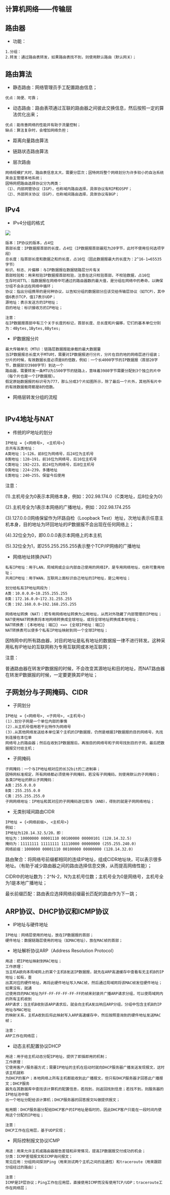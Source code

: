 ## 计算机网络——传输层

路由器
----
* 功能：
```
1.分组：
2.转发：通过路由表转发，如果路由表找不到，则使用默认路由（默认网关）；
```

路由算法
----
* 静态路由：网络管理员手工配置路由信息；
```
优点：简便、可靠；
```

* 动态路由：路由表项通过互联的路由器之间彼此交换信息，然后按照一定的算法优化出来；
```
优点：能改善网络的性能并有助于流量控制；
缺点：算法复杂时，会增加网络负担；
```

* 距离向量路由算法

* 链路状态路由算法

* 层次路由
```
网络规模扩大时，路由表信息太大，需要分层次；因特网将整个网络划分为许多较小的自治系统来自主管理本地系统；
因特网把路由选择协议分为两类：
（1）、内部网管协议（IGP），也称域内路由选择，具体协议有RIP和OSPF；
（2）、外部网关协议（EGP），也称域间路由选择，具体协议有BGP；
```

IPv4
----
* IPv4分组的格式

![](https://github.com/zhushh/Note/blob/master/img/ip_%E6%95%B0%E6%8D%AE%E6%8A%A5%E7%BB%93%E6%9E%84.jpg?raw=true)
```
版本：IP协议的版本，占4位
首部长度：IP数据报首部的长度，占4位（IP数据报首部最短为20字节，此时不使用任何选项字段）
总长度：指首部长度和数据之和的长度，占16位（因此数据报最大的长度为：2^16-1=65535字节）
标识、标志、片偏移：与IP数据报在数据链路层分片有关
首部校验和：用来校验IP数据报首部校验，注意在这只校验首部，不校验数据，占16位
生存时间TTL：指数据报在网络中可通过的路由器数的最大值，是分组在网络中的寿命，以确保分组不会永远在网络中循环；
协议：指出分组携带的是何种协议，以告知分组的数据部分应该交给传输层协议（如TCP），其中值6表示TCP，值17表示UDP；
源地址：表示发送方的IP地址；
目的地址：标识接收方的IP地址；

注意：
在IP数据报首部中有三个关于长度的标记，首部长度、总长度和片偏移，它们的基本单位分别为：4Bytes,1Bytes,8Bytes;
```

* IP数据报分片
```
最大传输单元（MTU）：链路层数据报能承载的最大数据量
当IP数据报总长度大于MTU时，需要对IP数据报进行分片，分片在目的地的网络层进行组装；
分片的时候，有效数据长度必须是8的倍数，例如：一个长4000字节的IP数据报（首部20字节，数据部分3980字节）到达一个
路由器，需要转发一条MTU为1500字节的链路上，意味着3980字节需要分配到3个独立的片中（每个片也是一个IP数据报）。
假定原始数据报的标识号为777，那么分成3个片如图所示，除了最后一个片外，其他所有片中的有效数据载荷都是8的倍数。
```

* 网络层转发分组的流程
```
```

IPv4地址与NAT
----
* 传统的IP地址的划分
```
IP地址 = {<网络号>, <主机号>}
总共有五类地址：
A类地址：1~126，前8位为网络号，后24位为主机号
B类地址：128~191，前16位为网络号，后16位主机号
C类地址：192~223，前24位为网络号，后8位主机号
D类地址：224~239，多播地址
E类地址：240~255，保留今后使用
```
注意：

(1).主机号全为0表示本网络本身，例如：202.98.174.0（C类地址，后8位全为0）

(2).主机号全为1表示本网络的广播地址，例如：202.98.174.255

(3).127.0.0.0网络保留作为环路自检（Loopback Test）地址，次地址表示任意主机本身，目的地址为环回地址的IP数据报不会出现在任何网络上；

(4).32位全为0，即0.0.0.0表示本网络上的本主机

(5).32位全为1，即255.255.255.255表示整个TCP/IP网络的广播地址

* 网络地址转换(NAT)
```
私有IP地址：用于LAN，局域网或企业内部自己使用的网络IP，是专用网络地址，也称可重用地址；
共用IP地址：用于WAN，互联网上面标识自己地址的IP地址，是公用地址；

划分给私有IP地址网段为：
A类：10.0.0.0~10.255.255.255
B类：172.16.0.0~172.31.255.255
C类：192.168.0.0~192.168.255.255

网络地址转换（NAT）：把专用网络地址转换为公用地址，从而对外隐藏了内部管理的IP地址；
NAT使用NAT转换表将本地网络转换成全球地址，或将全球地址转换成本地地址；
NAT转换表：{本地地址：端口} <=> {全球IP地址：端口}
NAT转换表可以使多个私有IP地址映射到同一个全球IP地址；
```
因特网中的所有路由器，对目的地址是私有地址的数据报一律不进行转发。这种采用私有IP地址的互联网称为专用互联网或本地互联网；

注意：

普通路由器在转发IP数据报的时候，不会改变其源地址和目的地址，而NAT路由器在转发IP数据报的时候，一定要更换其IP地址；

子网划分与子网掩码、CIDR
----
* 子网划分
```
IP地址 = {<网络号>, <子网号>, <主机号>}
(1).划分子网是一个单位内部的事情
(2).从主机号借用若干比特作为网络号
(3).从其他网络发送给本单位某个主机的IP数据报，仍然是根据IP数据报的目的网络号，先找到连接在本位单
网络号上的路由器；然后在收到IP数据报后，再按目的网络号和子网号找到目的子网，最后把数据报交付给主机；
```

* 子网掩码
```
子网掩码：一个与IP地址相对应的长32bit的二进制串；
因特网标准规定，所有网络都必须使用子网掩码，若没有子网掩码，则使用默认的子网掩码；
各类IP地址的默认子网掩码：
A类：255.0.0.0
B类：255.255.0.0
C类：255.255.255.0
子网网络地址：IP地址和其对应的子网掩码逐位取与（AND），得到的就是子网网络地址；
```

* 无类别域间路由CIDR
```
IP地址 = {<网络前缀>, <主机号>}
例如：
IP地址为128.14.32.5/20，即：
地址为：10000000 00001110 00100000 00000101 (128.14.32.5)
掩码为：11111111 11111111 11110000 00000000 (255.255.240.0)
网络前缀：1000000 00001110 00100000 00000000 (128.14.32.0)
```
路由聚合：将网络号前缀都相同的连续IP地址，组成CIDR地址块，可以表示很多地址。（有助于减少路由器之间的路由选择信息交换，从而提高网络性能）；

CIDR中的地址数为：2^N-2，N为主机号位数；主机号全为0是网络号，主机号全为1是本地广播地址；

最长前缀匹配：路由表应选择网络前缀最长匹配的路由作为下一跳；


ARP协议、DHCP协议和ICMP协议
----
* IP地址与硬件地址
```
IP地址：网络层使用的地址，放在IP数据报的首部；
硬件地址：数据链路层使用的地址（如MAC地址），放在MAC帧的首部；
```

* 地址解析协议ARP（Address Resolution Protocol）
```
用途：把IP地址映射到MAC地址；
工作原理：
当主机A欲向本局域网上的某个主机B发送IP数据报，就先在ARP高速缓存中查看有无主机B的IP地址；如有，查
出其对应的硬件地址，再将此硬件地址写入MAC帧，然后通过局域网将该MAC帧发往硬件地址；如果没有，就通
过使用目的MAC地址为FF-FF-FF-FF-FF-FF的帧来封装并广播ARP请求分组，可以使局域网内的所有主机收到
ARP请求；当主机B收到该ARP请求后，就会向主机A发出响应ARP分组，分组中包含主机B的IP地址与MAC地址
的映射关系，主机A收到后将此映射写入ARP高速缓存中，然后按照查询到的硬件地址发送MAC帧；

注意：
ARP工作在网络层；
```

* 动态主机配置协议DHCP
```
用途：用于给主机动态分配IP地址，提供了即插即用的机制；
工作原理：
它使用客户/服务器方式；需要IP地址的主机在启动时就向DHCP服务器广播发送发现报文，这时该主机就称
为DHCP的客户；本地网络上所有主机都能收到此广播报文，但只有DHCP服务器才回答此广播报文；DHCP服务
器先在其数据库中查找该计算机的配置信息，若找到，则返回找到信息；若找不到，则服务器的IP地址池中取
出一个地址分配给该计算机；DHCP服务器的回答报文叫做提供报文；

租用期：DHCP服务器分配给DHCP客户的IP地址是临时的，因此DHCP客户只能在一段时间内使用这个分配的IP地址；

注意：
DHCP工作在应用层，基于UDP实现；
```

* 网际控制报文协议ICMP
```
用途：用来允许主机或路由器报告差错和异常情况，提高IP数据报交付成功的机会；
分类：ICMP差错报文和ICMP询问报文；
常见应用：分组网间探测Ping（用来测试两个主机之间的连通性）和traceroute（用来跟踪分组经过的路由）；

注意：
ICMP是IP层协议；Ping工作在应用层，直接使用ICMP而没有使用TCP/UDP；traceroute工作在网络层；
```
